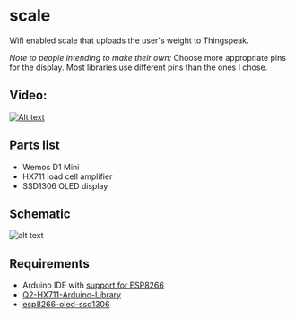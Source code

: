 # scale
Wifi enabled scale that uploads the user's weight to Thingspeak.

*Note to people intending to make their own:* Choose more appropriate pins for the display. Most libraries use different pins than the ones I chose.

## Video:
[![Alt text](https://img.youtube.com/vi/msVoXorvrb0/0.jpg)](https://www.youtube.com/watch?v=msVoXorvrb0)


## Parts list
* Wemos D1 Mini
* HX711 load cell amplifier
* SSD1306 OLED display


## Schematic
![alt text](https://moreillon.duckdns.org/projects/iot/images/scale_schematic.png)

## Requirements
* Arduino IDE with [support for ESP8266](https://github.com/esp8266/Arduino)
* [Q2-HX711-Arduino-Library](https://github.com/queuetue/Q2-HX711-Arduino-Library)
* [esp8266-oled-ssd1306](https://github.com/squix78/esp8266-oled-ssd1306)
